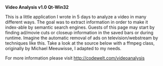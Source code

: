 <b>Video Analysis v1.0 Qt-Win32</b>

This is a little application I wrote in 5 days to analyze a video in many different ways. The goal was to extract information in order to make it index-able by semantic search engines.
Guests of this page may start by finding ad/movie cuts or closeup information in the saved bars or during runtime. Imagine the automatic removal of ads on television/webstream by techniques like this.
Take a look at the source below with a ffmpeg class, originally by Michael Meeuwisse, I adapted to my needs.

For more information please visit http://codewelt.com/videoanalysis
